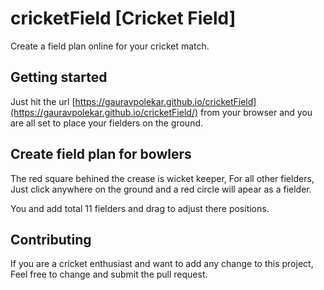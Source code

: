 # cricketField [Cricket Field]
Create a field plan online for your cricket match.

## Getting started

Just hit the url [https://gauravpolekar.github.io/cricketField](https://gauravpolekar.github.io/cricketField/) from your browser and you are all set to place your fielders on the ground.

## Create field plan for bowlers
The red square behined the crease is wicket keeper, For all other fielders, Just click anywhere on the ground and a red circle will apear as a fielder.

You and add total 11 fielders and drag to adjust there positions.


## Contributing
If you are a cricket enthusiast and want to add any change to this project, Feel free to change and submit the pull request.

